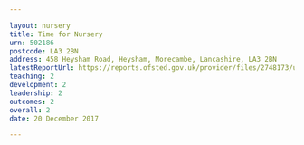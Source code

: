 ```yaml
---

layout: nursery
title: Time for Nursery
urn: 502186
postcode: LA3 2BN
address: 458 Heysham Road, Heysham, Morecambe, Lancashire, LA3 2BN
latestReportUrl: https://reports.ofsted.gov.uk/provider/files/2748173/urn/502186.pdf
teaching: 2
development: 2
leadership: 2
outcomes: 2
overall: 2
date: 20 December 2017

---
```

